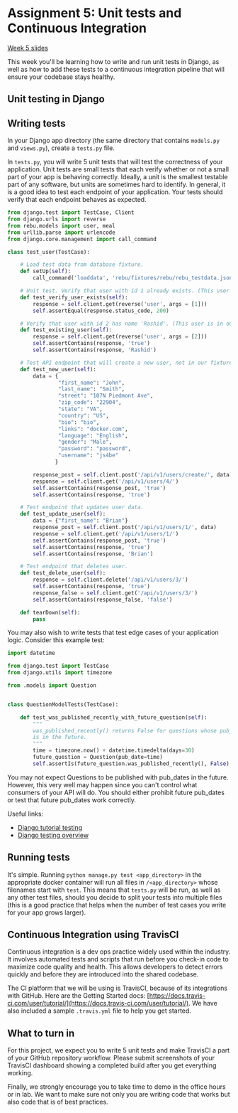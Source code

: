 Assignment 5: Unit tests and Continuous Integration
========

[Week 5 slides](https://docs.google.com/presentation/d/1Ifrnjn7lQRDCmycdPIRFsGi7QckuuqXb_my4TQA0LbU/edit?usp=sharing)

This week you'll be learning how to write and run unit tests in Django, as well as how to add these tests to a continuous integration pipeline that will ensure your codebase stays healthy.

Unit testing in Django
----

## Writing tests

In your Django app directory (the same directory that contains `models.py` and `views.py`), create a `tests.py` file.

In `tests.py`, you will write 5 unit tests that will test the correctness of your application. Unit tests are small tests that each verify whether or not a small part of your app is behaving correctly. Ideally, a unit is the smallest testable part of any software, but units are sometimes hard to identify. In general, it is a good idea to test each endpoint of your application. Your tests should verify that each endpoint behaves as expected.

```python
from django.test import TestCase, Client
from django.urls import reverse
from rebu.models import user, meal
from urllib.parse import urlencode
from django.core.management import call_command

class test_user(TestCase):

    # Load test data from database fixture.
    def setUp(self):
        call_command('loaddata', 'rebu/fixtures/rebu/rebu_testdata.json', verbosity = 0)

    # Unit test. Verify that user with id 1 already exists. (This user is in our fixture data.)
    def test_verify_user_exists(self):
        response = self.client.get(reverse('user', args = [1]))
        self.assertEqual(response.status_code, 200)

    # Verify that user with id 2 has name 'Rashid'. (This user is in our fixture data.)
    def test_existing_user(self):
        response = self.client.get(reverse('user', args = [2]))
        self.assertContains(response, 'true')
        self.assertContains(response, 'Rashid')

    # Test API endpoint that will create a new user, not in our fixture data.
    def test_new_user(self):
        data = {
                "first_name": "John",
                "last_name": "Smith",
                "street": "107N Piedmont Ave",
                "zip_code": "22904",
                "state": "VA",
                "country": "US",
                "bio": "bio",
                "links": "docker.com",
                "language": "English",
                "gender": "Male",
                "password": "password",
                "username": "js4be"
               }

        response_post = self.client.post('/api/v1/users/create/', data)
        response = self.client.get('/api/v1/users/4/')
        self.assertContains(response_post, 'true')
        self.assertContains(response, 'true')

    # Test endpoint that updates user data.
    def test_update_user(self):
        data = {"first_name": "Brian"}
        response_post = self.client.post('/api/v1/users/1/', data)
        response = self.client.get('/api/v1/users/1/')
        self.assertContains(response_post, 'true')
        self.assertContains(response, 'true')
        self.assertContains(response, 'Brian')

    # Test endpoint that deletes user.
    def test_delete_user(self):
        response = self.client.delete('/api/v1/users/3/')
        self.assertContains(response, 'true')
        response_false = self.client.get('/api/v1/users/3/')
        self.assertContains(response_false, 'false')

    def tearDown(self):
        pass
```

You may also wish to write tests that test edge cases of your application logic. Consider this example test:

```python
import datetime

from django.test import TestCase
from django.utils import timezone

from .models import Question


class QuestionModelTests(TestCase):

    def test_was_published_recently_with_future_question(self):
        """
        was_published_recently() returns False for questions whose pub_date
        is in the future.
        """
        time = timezone.now() + datetime.timedelta(days=30)
        future_question = Question(pub_date=time)
        self.assertIs(future_question.was_published_recently(), False)
```

You may not expect Questions to be published with pub_dates in the future. However, this very well may happen since you can't control what consumers of your API will do. You should either prohibit future pub_dates or test that future pub_dates work correctly.

Useful links:
- [Django tutorial testing](https://docs.djangoproject.com/en/2.2/intro/tutorial05/)
- [Django testing overview](https://docs.djangoproject.com/en/2.2/topics/testing/overview/)

## Running tests

It's simple. Running `python manage.py test <app_directory>` in the appropriate docker container will run all files in `/<app_directory>` whose filenames start with `test`. This means that `tests.py` will be run, as well as any other test files, should you decide to split your tests into multiple files (this is a good practice that helps when the number of test cases you write for your app grows larger).

Continuous Integration using TravisCI
----
Continuous integration is a dev ops practice widely used within the industry. It involves automated tests and scripts that run before you check-in code to maximize code quality and health. This allows developers to detect errors quickly and before they are introduced into the shared codebase.

The CI platform that we will be using is TravisCI, because of its integrations with GitHub. Here are the Getting Started docs: [https://docs.travis-ci.com/user/tutorial/](https://docs.travis-ci.com/user/tutorial/). We have also included a sample `.travis.yml` file to help you get started. 


What to turn in
---------------

For this project, we expect you to write 5 unit tests and make TravisCI a part of your GitHub repository workflow. Please submit screenshots of your TravisCI dashboard showing a completed build after you get everything working.

Finally, we strongly encourage you to take time to demo in the office hours or in lab. We want to make sure not only you are writing code that works but also code that is of best practices.

